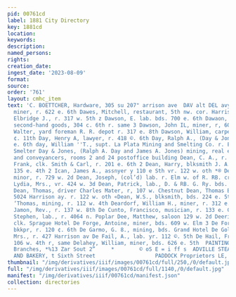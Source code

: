 ```yaml
---
pid: 00761cd
label: 1881 City Directory
key: 1881cd
location: 
keywords: 
description: 
named_persons: 
rights: 
creation_date: 
ingest_date: '2023-08-09'
format: 
source: 
order: '761'
layout: cmhc_item
text: 'C. BOETTCHER, Hardware, 305 su 207" arrison ave  DAV alt DEL avy, Thomas C.,
  miner, r. 622 e. 6th Dawes, Mitchell, restaurant, 5th nw. cor. Harrison av Dawson,
  Elbridge J., r. 317 w. 5th z Dawson, E. lab. bds. 700 e. 6th Dawaon, [Henry 8.,
  second-hand goods, 304 c. 6th r. same 3 Dawson, John IL, miner, r, 607 e. 3d 2 Dawson,
  Walter, yard foreman R. R. depot r. 317 e. 8th Dawson, William, carpenter, r. 133
  ¢. 11th Day, Henry A, lawyer, r. 418 ©. 6th Day, Ralph A., (Day & Jones) r. 418
  e. 6th day, William ''T., supt. La Plata Mining and Smelting Co. r. Elm ur. La Plata
  Smelter Day & Jones, (Ralph A. Day and James A. Jones) mining, real estate, notaries
  and conveyancers, rooms 2 and 24 postoffice building Dean, C. A., r. 143 w, 2d Dean,
  Frank, clk. Smith & Carl, r. 201 e. 6th 2 Dean, Harry, blksmith J. A. Quinlan, r.
  135 e. 4th 2 Ican, James A., assnyer y 110 e Sth vr. 122 w. oth *® Dean, John I-.,
  minor, r. 729 w. 2d Dean, Joseph, (col’d) lab. r. Elm w. of R. RB. crossing Dean,
  Lydia, Mrs., vr. 424 w. 3d Dean, Patrick, lab., D. & RB. G. Ry. bds. 1201 n. Poplar
  Dean, Thomas, driver Charles Mater, r, 107 w. Chestnut Dean, Thomas B., millinery
  5024 Harrison ay. r. 122 w. oth «Dean, W.S., blksmith, bds. 224 e. 5th Dearborn,
  ‘Thomas, mining, r. 112 w. 4th Deardorf, William H., miner, r. 312 e. 6th De Bois,
  Jamon, Rev., r. 137 w. 8th De Cunto, Francisco, musician, r. 133 e. Chestnut Dedrick,
  Stephen, lab., r. 4064 n. Poplar Dee, Matthew, saloon 129 w. 2d Deering, Scott,
  clk. Sprague Hotel De Forge, Antoine, miner, bds. 609 w. Elm 3 De Forrest, John,
  bkkpr, r. 120 ¢. 6th De Garmo, G. 8., mining, bds. Grand Hotel De Golyer, Lena,
  Mrs., r. 427 Harrison av De Fail, A., lab. yr. 112 ©. 5th De Hail, Frank, mest market
  106 w. 4th r, same Delahey, William, miner, bds. 626 e. 5th  PAINTING in all its
  Branches, *%13 Zar Sout 2”     *        © oS E = i ff s  ADVILLE STEAM CRACKER WORKS
  AND BAKERY, t Sixth Street                   PADDOCK Proprietors LE,  ERWL '
thumbnail: "/img/derivatives/iiif/images/00761cd/full/250,/0/default.jpg"
full: "/img/derivatives/iiif/images/00761cd/full/1140,/0/default.jpg"
manifest: "/img/derivatives/iiif/00761cd/manifest.json"
collection: directories
---
```

